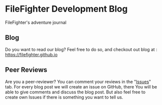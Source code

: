 [//]: # (Trigger Rebuild)
# FileFighter Development Blog
FileFighter's adventure journal

## Blog
Do you want to read our blog? Feel free to do so, and checkout out blog at : <a href="https://filefighter.github.io/">https://filefighter.github.io</a>

## Peer Reviews
Are you a peer-reviewer? You can comment your reviews in the "<a href="https://github.com/FileFighter/filefighter.github.io/issues">Issues</a>" tab. 
For every blog post we will create an issue on GitHub, there You will be able to give comments and discuss the blog post. But also feel free to create own Issues if there is something you want to tell us.
